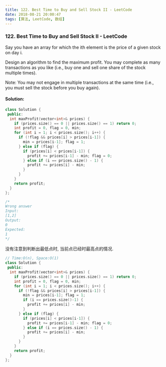 ```yaml
---
title: 122. Best Time to Buy and Sell Stock II - LeetCode
date: 2018-08-21 20:00:47
tags: [算法, LeetCode, 数组]
---
```


### 122. Best Time to Buy and Sell Stock II - LeetCode

Say you have an array for which the ith element is the price of a given stock on day i.

Design an algorithm to find the maximum profit. You may complete as many transactions as you like (i.e., buy one and sell one share of the stock multiple times).

Note: You may not engage in multiple transactions at the same time (i.e., you must sell the stock before you buy again).


#### Solution:

```cpp
class Solution {
 public:
  int maxProfit(vector<int>& prices) {
    if (prices.size() == 0 || prices.size() == 1) return 0;
    int profit = 0, flag = 0, min;
    for (int i = 1; i < prices.size(); i++) {
      if (!flag && prices[i] > prices[i-1]) {
        min = prices[i-1]; flag = 1;
      } else if (flag) {
        if (prices[i] < prices[i-1]) {
          profit += prices[i-1] - min; flag = 0;
        } else if (i == prices.size() - 1) {
          profit += prices[i] - min;
        }
      }
    }
    return profit;
  }
};

/*
Wrong answer
Input:
[1,2]
Output:
0
Expected:
1
*/
```

没有注意到判断出最低点时, 当前点已经时最高点的情况.

```cpp
// Time:O(n), Space:O(1)
class Solution {
 public:
  int maxProfit(vector<int>& prices) {
    if (prices.size() == 0 || prices.size() == 1) return 0;
    int profit = 0, flag = 0, min;
    for (int i = 1; i < prices.size(); i++) {
      if (!flag && prices[i] > prices[i-1]) {
        min = prices[i-1]; flag = 1;
        if (i == prices.size()-1) {
          profit += prices[i] - min;
        }
      } else if (flag) {
        if (prices[i] < prices[i-1]) {
          profit += prices[i-1] - min; flag = 0;
        } else if (i == prices.size() - 1) {
          profit += prices[i] - min;
        }
      }
    }
    return profit;
  }
};
```
    
